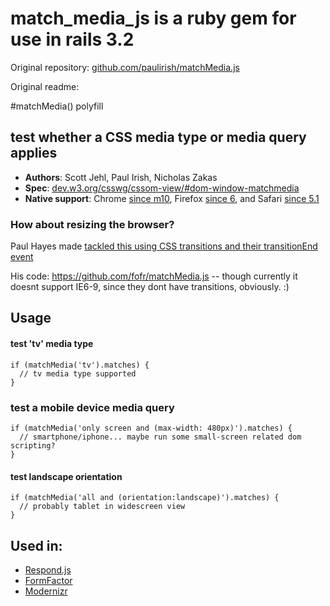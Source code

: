 # match_media_js is a ruby gem for use in rails 3.2



Original repository: [github.com/paulirish/matchMedia.js](https://github.com/paulirish/matchMedia.js)


Original readme:

#matchMedia() polyfill

## test whether a CSS media type or media query applies

* **Authors**: Scott Jehl, Paul Irish, Nicholas Zakas 
* **Spec**: [dev.w3.org/csswg/cssom-view/#dom-window-matchmedia](http://dev.w3.org/csswg/cssom-view/#dom-window-matchmedia)
* **Native support**: Chrome [since m10](http://trac.webkit.org/changeset/72552), Firefox [since 6](https://developer.mozilla.org/en/Firefox_6_for_developers), and Safari [since 5.1](https://developer.mozilla.org/en/DOM/window.matchMedia#Browser_compatibility)

### How about resizing the browser?
Paul Hayes made [tackled this using CSS transitions and their transitionEnd event](http://www.paulrhayes.com/2011-11/use-css-transitions-to-link-media-queries-and-javascript/) 

His code: https://github.com/fofr/matchMedia.js -- though currently it doesnt support IE6-9, since they dont have transitions, obviously. :)


## Usage

#### test 'tv' media type
    if (matchMedia('tv').matches) {
      // tv media type supported
    }

### test a mobile device media query
    if (matchMedia('only screen and (max-width: 480px)').matches) {
      // smartphone/iphone... maybe run some small-screen related dom scripting?
    }
    
#### test landscape orientation
    if (matchMedia('all and (orientation:landscape)').matches) {
      // probably tablet in widescreen view
    }


## Used in: 

* [Respond.js](https://github.com/scottjehl/Respond)
* [FormFactor](https://github.com/PaulKinlan/formfactor)
* [Modernizr](http://www.modernizr.com/)
